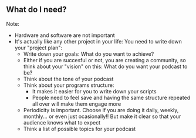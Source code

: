 ## What do I need?

Note:
* Hardware and software are not important
* It's actually like any other project in your life: You need to write down your "project plan":
	* Write down your goals: What do you want to achieve?
	* Either if you are succesful or not, you are creating a community, so think about your "vision" on this: What do you want your podcast to be?
	* Think about the tone of your podcast
	* Think about your programs structure:
		* It makes it easier for you to write down your scripts
		* People need to feel save and having the same structure repeated all over will make them engage more
	* Periodicity is important. Choose if you are doing it daily, weekly, monthly... or even just ocasionally!! But make it clear so that your audience knows what to expect
	* Think a list of possible topics for your podcast
